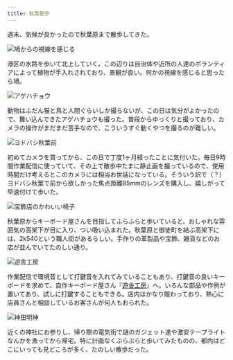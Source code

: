 ```yaml
---
title: 秋葉散歩
---
```

週末、気候が良かったので秋葉原まで散歩してきた。

![](https://lh3.googleusercontent.com/IagyGAPsSgHLF1GAruLeL4YYaCyfdJ2qPjfJBu7uk7yPEzlsoAGxd6RNtVkRONekaiiExDJFqkrbjC10iccH_Hzu9IJkHWFmdzyCaqGYcDHM5RYgvNLwkDStIN6bl2FbWHN-BKnA2daZIyhlk4b0xq8tL6lUT5szH8GbwvOulpeWZ1nHnDFNKnmkkw "鳩からの視線を感じる")

港区の水路を歩いて北上していく。この辺りは自治体や近所の人達のボランティアによって植物が手入れされており、景観が良い。何かの視線を感じると思ったら鳩。

![](https://lh6.googleusercontent.com/4q19xDfSciE-6YHDjuSCBhPaD9iMpSqtD0UtyUW5xpS465rysGekHQ4UcD0qZ_0ZaE8IG-IWA6cc8qYA6lbg3YQS-o1LHrmtIhcTmv5ZKM47bzF-m8ZWAb9E65D9PeWSCLuq-KtGo6YZ8Qgmj6mkR9cHrHz9eeXmtN2OXSEo3dGhDD5Z-npO-UbFzA "アゲハチョウ")

動物はふだん猫と鳥と人間ぐらいしか撮らないが、この日は気分がよかったので、舞い込んできたアゲハチョウも撮った。普段からゆっくりと撮っており、カメラの操作がまだまだ苦手なので、こういうすぐ動くやつを撮るのが難しい。

![](https://lh5.googleusercontent.com/MBCnv7ds356ZB6KdnlHewE5ggYBdse1VZXHox6-DUZNnqx1ool1gi5lOm5g-MTHGq3yO4YL-t4kz4uCXP653BbvBg-eTRMpYtKbsxB0EA7H5xDXDilH5B7hkWNUmLgwudQ6J_dODccGTmnhQ0eW0sAqwOrIZtkRjekOOczejcu-M6deaNagMXDLciw "ヨドバシ秋葉前")

初めてカメラを買ってから、この日で丁度1ヶ月経ったことに気付いた。毎日9時間作業配信に使っていて、その上で散歩中たまに静止画を撮っているので、使用時間だけ考えるとこのカメラには相当お世話になっている。そういう訳で（？）ヨドバシ秋葉で前から欲しかった焦点距離85mmのレンズを購入し、嬉しがって早速付けて歩いた。

![](https://lh6.googleusercontent.com/F3eHnUbBZ0_ousOnTmNV4WENz0p-aEVrRtXXPIe6JwWS3XLWY16GknolPSwrsx0BE5wD42km3p46UKylJ_wPeKu7UVJQDy-YVg0d9Q7XvIADRGsLc41t99cvN3Xky-uyvTXNQftAh-aEOyWLTVOr6lILCkkm8gDAmqTcV5vKh6OeFZFM1cmHgq7ixA "宝飾店のかわいい椅子")

秋葉原からキーボード屋さんを目指してふらふらと歩いていると、おしゃれな雰囲気の高架下が目に入り、つい吸い込まれた。秋葉原と御徒町を結ぶ高架下には、2k540という職人街があるらしい。手作りの革製品や宝飾、雑貨などのお店が並んでいてたのしい通り。

![](https://lh5.googleusercontent.com/syYwrxj4hEPN3pjSNHxklsSVU2kueLM3L0Gc-X5DFlfUYtGNBoriynueEPyW-O-F-qkJrsUrnlqggXOPvHlkrFx--kXUBKl3SMfrmorj4QEGXmOKG89exJVAbMtmDhMLqd1rb17z4WxmcYW9ELQK_OkZ_2w_yCwEUuC0HKjjajJoidWCVYGO6EnWAw "遊舎工房")

作業配信で環境音として打鍵音を入れてみていることもあり、打鍵音の良いキーボードを求めて、自作キーボード屋さん『[遊舎工房](https://yushakobo.jp/)』へ。いろんな部品や作例が置いてあり、試しに打鍵することもできる。店内はかなり賑わっており、熱心に店員さんと相談しているお客さんが何人もおられた。

![](https://lh6.googleusercontent.com/kvHJrkidjDPUIb3uyq_haSs4mf3StAJaG2E5MhSbOXZjz_iuTTWsDAvKKkLS-jcanOFhhyYftFrEFVMXTcJpg2ovzl1XJjg4QdvpiT2ot6z4bijv3eItfDD8CsRho2lqskx1x8t6r1n33XFMPWerBCwIg7Od-VS8SoetmMbFYbmcQB-s1QSFwX7eLA "神田明神")

近くの神社にお参りし、帰り際の電気街で謎のガジェット達や激安テープライトなんかを漁ってから帰宅。特に計画なくぶらぶらと歩いてみたものの、都内はどこにいっても見どころが多く、たのしい散歩だった。
